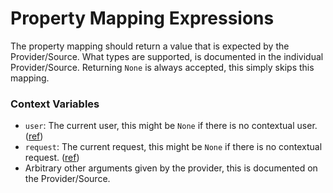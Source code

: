 # Property Mapping Expressions

The property mapping should return a value that is expected by the Provider/Source. What types are supported, is documented in the individual Provider/Source. Returning `None` is always accepted, this simply skips this mapping.

### Context Variables

- `user`: The current user, this might be `None` if there is no contextual user. ([ref](../expressions/reference/user-object.md))
- `request`: The current request, this might be `None` if there is no contextual request. ([ref](https://docs.djangoproject.com/en/3.0/ref/request-response/#httprequest-objects))
- Arbitrary other arguments given by the provider, this is documented on the Provider/Source.
